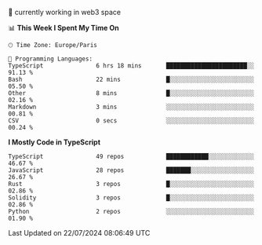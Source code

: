 🔭 currently working in web3 space

<!--START_SECTION:waka-->
📊 **This Week I Spent My Time On** 

```text
🕑︎ Time Zone: Europe/Paris

💬 Programming Languages: 
TypeScript               6 hrs 18 mins       ███████████████████████░░   91.13 % 
Bash                     22 mins             █░░░░░░░░░░░░░░░░░░░░░░░░   05.50 % 
Other                    8 mins              █░░░░░░░░░░░░░░░░░░░░░░░░   02.16 % 
Markdown                 3 mins              ░░░░░░░░░░░░░░░░░░░░░░░░░   00.81 % 
CSV                      0 secs              ░░░░░░░░░░░░░░░░░░░░░░░░░   00.24 % 
```

**I Mostly Code in TypeScript** 

```text
TypeScript               49 repos            ████████████░░░░░░░░░░░░░   46.67 % 
JavaScript               28 repos            ███████░░░░░░░░░░░░░░░░░░   26.67 % 
Rust                     3 repos             █░░░░░░░░░░░░░░░░░░░░░░░░   02.86 % 
Solidity                 3 repos             █░░░░░░░░░░░░░░░░░░░░░░░░   02.86 % 
Python                   2 repos             ░░░░░░░░░░░░░░░░░░░░░░░░░   01.90 % 
```




 Last Updated on 22/07/2024 08:06:49 UTC
<!--END_SECTION:waka-->
